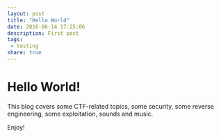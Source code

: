 ```yaml
---
layout: post
title: "Hello World"
date: 2016-06-14 17:25:06
description: First post
tags:
 - testing
share: true
---
```


# Hello World!

This blog covers some CTF-related topics, some security, some reverse engineering, some exploitation, sounds and music.

Enjoy!
